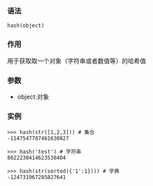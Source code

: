 ### 语法

```
hash(object)
```

### 作用

用于获取取一个对象（字符串或者数值等）的哈希值

### 参数

* object:对象

### 实例

```
>>> hash(str([1,2,3])) # 集合
-1147547787461630827

>>> hash('test') # 字符串
8622230414623538404

>>> hash(str(sorted({'1':1}))) # 字典
-124731967285827641
```



